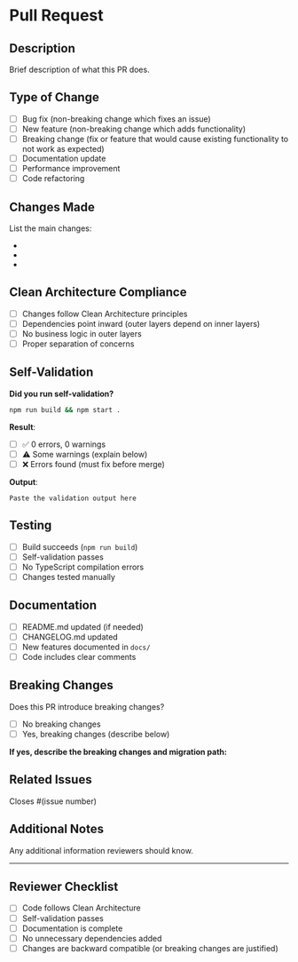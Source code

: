# Pull Request

## Description

Brief description of what this PR does.

## Type of Change

- [ ] Bug fix (non-breaking change which fixes an issue)
- [ ] New feature (non-breaking change which adds functionality)
- [ ] Breaking change (fix or feature that would cause existing functionality to not work as expected)
- [ ] Documentation update
- [ ] Performance improvement
- [ ] Code refactoring

## Changes Made

List the main changes:

-
-
-

## Clean Architecture Compliance

- [ ] Changes follow Clean Architecture principles
- [ ] Dependencies point inward (outer layers depend on inner layers)
- [ ] No business logic in outer layers
- [ ] Proper separation of concerns

## Self-Validation

**Did you run self-validation?**

```bash
npm run build && npm start .
```

**Result**:
- [ ] ✅ 0 errors, 0 warnings
- [ ] ⚠️ Some warnings (explain below)
- [ ] ❌ Errors found (must fix before merge)

**Output**:
```
Paste the validation output here
```

## Testing

- [ ] Build succeeds (`npm run build`)
- [ ] Self-validation passes
- [ ] No TypeScript compilation errors
- [ ] Changes tested manually

## Documentation

- [ ] README.md updated (if needed)
- [ ] CHANGELOG.md updated
- [ ] New features documented in `docs/`
- [ ] Code includes clear comments

## Breaking Changes

Does this PR introduce breaking changes?

- [ ] No breaking changes
- [ ] Yes, breaking changes (describe below)

**If yes, describe the breaking changes and migration path:**

## Related Issues

Closes #(issue number)

## Additional Notes

Any additional information reviewers should know.

---

## Reviewer Checklist

- [ ] Code follows Clean Architecture
- [ ] Self-validation passes
- [ ] Documentation is complete
- [ ] No unnecessary dependencies added
- [ ] Changes are backward compatible (or breaking changes are justified)
